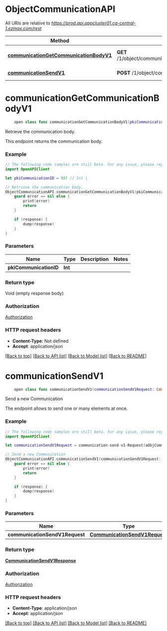 # ObjectCommunicationAPI

All URIs are relative to *https://prod.api.appcluster01.ca-central-1.ezmax.com/rest*

Method | HTTP request | Description
------------- | ------------- | -------------
[**communicationGetCommunicationBodyV1**](ObjectCommunicationAPI.md#communicationgetcommunicationbodyv1) | **GET** /1/object/communication/{pkiCommunicationID}/getCommunicationBody | Retrieve the communication body.
[**communicationSendV1**](ObjectCommunicationAPI.md#communicationsendv1) | **POST** /1/object/communication/send | Send a new Communication


# **communicationGetCommunicationBodyV1**
```swift
    open class func communicationGetCommunicationBodyV1(pkiCommunicationID: Int, completion: @escaping (_ data: Void?, _ error: Error?) -> Void)
```

Retrieve the communication body.

This endpoint returns the communication body.

### Example
```swift
// The following code samples are still beta. For any issue, please report via http://github.com/OpenAPITools/openapi-generator/issues/new
import OpenAPIClient

let pkiCommunicationID = 987 // Int | 

// Retrieve the communication body.
ObjectCommunicationAPI.communicationGetCommunicationBodyV1(pkiCommunicationID: pkiCommunicationID) { (response, error) in
    guard error == nil else {
        print(error)
        return
    }

    if (response) {
        dump(response)
    }
}
```

### Parameters

Name | Type | Description  | Notes
------------- | ------------- | ------------- | -------------
 **pkiCommunicationID** | **Int** |  | 

### Return type

Void (empty response body)

### Authorization

[Authorization](../README.md#Authorization)

### HTTP request headers

 - **Content-Type**: Not defined
 - **Accept**: application/json

[[Back to top]](#) [[Back to API list]](../README.md#documentation-for-api-endpoints) [[Back to Model list]](../README.md#documentation-for-models) [[Back to README]](../README.md)

# **communicationSendV1**
```swift
    open class func communicationSendV1(communicationSendV1Request: CommunicationSendV1Request, completion: @escaping (_ data: CommunicationSendV1Response?, _ error: Error?) -> Void)
```

Send a new Communication

The endpoint allows to send one or many elements at once.

### Example
```swift
// The following code samples are still beta. For any issue, please report via http://github.com/OpenAPITools/openapi-generator/issues/new
import OpenAPIClient

let communicationSendV1Request = communication-send-v1-Request(aObjCommunication: [communication-RequestCompound(aObjCommunicationattachment: [Custom-Communicationattachment-Request(objCommunicationattachment: communicationattachment-RequestCompound(), objCommunicationexternalattachment: Common-File(sFileName: "sFileName_example", sFileUrl: "sFileUrl_example", sFileBase64: 123, eFileSource: "eFileSource_example"))], aObjCommunicationrecipient: [communicationrecipient-RequestCompound()], aObjCommunicationreference: [communicationreference-Request(pkiCommunicationreferenceID: 123, fkiBuyercontractID: 123, fkiEzsignfolderID: 123, fkiInscriptionID: 123, fkiInscriptiontempID: 123, fkiInvoiceID: 123, fkiOtherincomeID: 123, fkiElectronicfundstransferID: 123, fkiRejectedoffertopurchaseID: 123)], aObjCommunicationexternalrecipient: [communicationexternalrecipient-RequestCompound()])]) // CommunicationSendV1Request | 

// Send a new Communication
ObjectCommunicationAPI.communicationSendV1(communicationSendV1Request: communicationSendV1Request) { (response, error) in
    guard error == nil else {
        print(error)
        return
    }

    if (response) {
        dump(response)
    }
}
```

### Parameters

Name | Type | Description  | Notes
------------- | ------------- | ------------- | -------------
 **communicationSendV1Request** | [**CommunicationSendV1Request**](CommunicationSendV1Request.md) |  | 

### Return type

[**CommunicationSendV1Response**](CommunicationSendV1Response.md)

### Authorization

[Authorization](../README.md#Authorization)

### HTTP request headers

 - **Content-Type**: application/json
 - **Accept**: application/json

[[Back to top]](#) [[Back to API list]](../README.md#documentation-for-api-endpoints) [[Back to Model list]](../README.md#documentation-for-models) [[Back to README]](../README.md)

